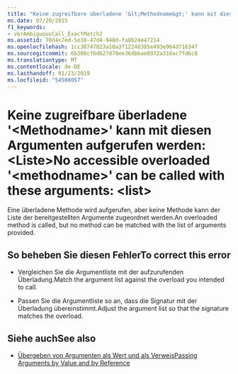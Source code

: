 ```yaml
---
title: "Keine zugreifbare überladene '&lt;Methodname&gt;' kann mit diesen Argumenten aufgerufen werden: &lt;Liste&gt;"
ms.date: 07/20/2015
f1_keywords:
- vbrAmbiguousCall_ExactMatch2
ms.assetid: 78d4c7ed-5e18-47d4-948d-fa8b24e47214
ms.openlocfilehash: 1cc38747823a18a3f12248385e493e964d71634f
ms.sourcegitcommit: 6b308cf6d627d78ee36dbbae8972a310ac7fd6c8
ms.translationtype: MT
ms.contentlocale: de-DE
ms.lasthandoff: 01/23/2019
ms.locfileid: "54508057"
---
```

# <a name="no-accessible-overloaded-ltmethodnamegt-can-be-called-with-these-arguments-ltlistgt"></a><span data-ttu-id="86467-102">Keine zugreifbare überladene '&lt;Methodname&gt;' kann mit diesen Argumenten aufgerufen werden: &lt;Liste&gt;</span><span class="sxs-lookup"><span data-stu-id="86467-102">No accessible overloaded '&lt;methodname&gt;' can be called with these arguments: &lt;list&gt;</span></span>
<span data-ttu-id="86467-103">Eine überladene Methode wird aufgerufen, aber keine Methode kann der Liste der bereitgestellten Argumente zugeordnet werden.</span><span class="sxs-lookup"><span data-stu-id="86467-103">An overloaded method is called, but no method can be matched with the list of arguments provided.</span></span>  
  
## <a name="to-correct-this-error"></a><span data-ttu-id="86467-104">So beheben Sie diesen Fehler</span><span class="sxs-lookup"><span data-stu-id="86467-104">To correct this error</span></span>  
  
-   <span data-ttu-id="86467-105">Vergleichen Sie die Argumentliste mit der aufzurufenden Überladung.</span><span class="sxs-lookup"><span data-stu-id="86467-105">Match the argument list against the overload you intended to call.</span></span>  
  
-   <span data-ttu-id="86467-106">Passen Sie die Argumentliste so an, dass die Signatur mit der Überladung übereinstimmt.</span><span class="sxs-lookup"><span data-stu-id="86467-106">Adjust the argument list so that the signature matches the overload.</span></span>  
  
## <a name="see-also"></a><span data-ttu-id="86467-107">Siehe auch</span><span class="sxs-lookup"><span data-stu-id="86467-107">See also</span></span>
- [<span data-ttu-id="86467-108">Übergeben von Argumenten als Wert und als Verweis</span><span class="sxs-lookup"><span data-stu-id="86467-108">Passing Arguments by Value and by Reference</span></span>](../../visual-basic/programming-guide/language-features/procedures/passing-arguments-by-value-and-by-reference.md)
